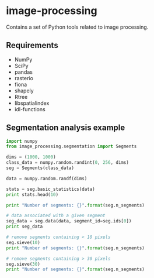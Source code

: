 # image-processing

Contains a set of Python tools related to image processing.


Requirements
------------

* NumPy
* SciPy
* pandas
* rasterio
* fiona
* shapely
* Rtree
* libspatialindex
* idl-functions


Segmentation analysis example
-----------------------------

```python
import numpy
from image_processing.segmentation import Segments

dims = (1000, 1000)
class_data = numpy.random.randint(0, 256, dims)
seg = Segments(class_data)

data = numpy.random.randf(dims)

stats = seg.basic_statistics(data)
print stats.head(10)

print "Number of segments: {}".format(seg.n_segments)

# data associated with a given segment
seg_data = seg.data(data, segment_id=seg.ids[0])
print seg_data

# remove segments containing < 10 pixels
seg.sieve(10)
print "Number of segments: {}".format(seg.n_segments)

# remove segments containing > 30 pixels
seg.sieve(30)
print "Number of segments: {}".format(seg.n_segments)
```
